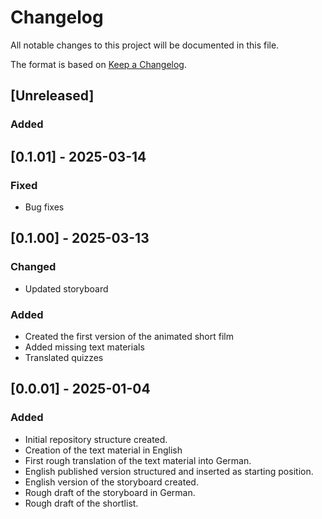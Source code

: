 # Changelog

All notable changes to this project will be documented in this file.

The format is based on [Keep a Changelog](https://keepachangelog.com/en/1.1.0/).

## [Unreleased]

### Added


## [0.1.01] - 2025-03-14

### Fixed
- Bug fixes

## [0.1.00] - 2025-03-13

### Changed
- Updated storyboard

### Added
- Created the first version of the animated short film
- Added missing text materials
- Translated quizzes


## [0.0.01] - 2025-01-04

### Added

- Initial repository structure created.
- Creation of the text material in English
- First rough translation of the text material into German.
- English published version structured and inserted as starting position.
- English version of the storyboard created.
- Rough draft of the storyboard in German.
- Rough draft of the shortlist.